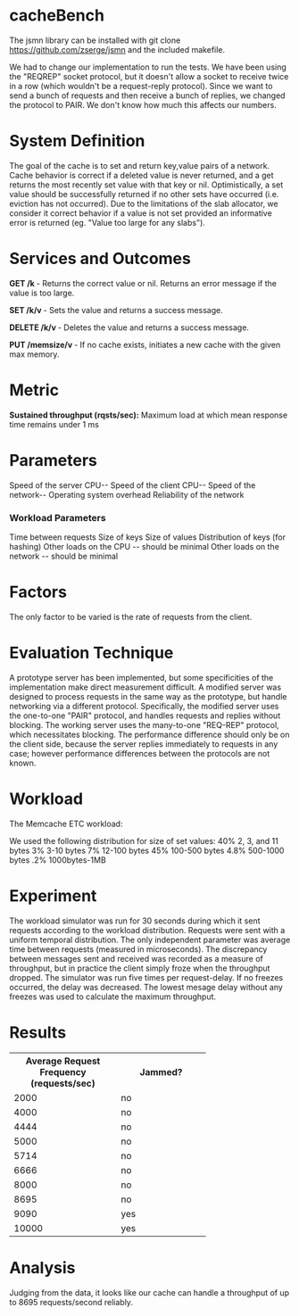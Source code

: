 # cacheBench

The jsmn library can be installed with git clone https://github.com/zserge/jsmn and the included makefile.

We had to change our implementation to run the tests. We have been using the "REQREP" socket protocol, but it doesn't allow a socket to receive twice in a row (which wouldn't be a request-reply protocol). Since we want to send a bunch of requests and then receive a bunch of replies, we changed the protocol to PAIR. We don't know how much this affects our numbers.

<h1> System Definition</h1>
The goal of the cache is to set and return key,value pairs of a network.
Cache behavior is correct if a deleted value is never returned, and a get returns the most recently set value with that key or nil.
Optimistically, a set value should be successfully returned if no other sets have occurred (i.e. eviction has not occurred).
Due to the limitations of the slab allocator, we consider it correct behavior if a value is not set provided an informative error is returned (eg. "Value too large for any slabs").

<h1> Services and Outcomes</h1>
<b>GET /k </b> - Returns the correct value or nil. Returns an error message if the value is too large.

<b>SET /k/v </b> - Sets the value and returns a success message.

<b>DELETE /k/v </b> - Deletes the value and returns a success message.

<b>PUT /memsize/v </b> - If no cache exists, initiates a new cache with the given max memory.

<h1>Metric</h1>
<b>Sustained throughput (rqsts/sec):</b> Maximum load at which mean response time remains under 1 ms

<h1>Parameters</h1>
Speed of the server CPU--
Speed of the client CPU--
Speed of the network--
Operating system overhead
Reliability of the network

<h3>Workload Parameters</h3>
Time between requests
Size of keys
Size of values
Distribution of keys (for hashing)
Other loads on the CPU  -- should be minimal
Other loads on the network -- should be minimal


<h1>Factors</h1>
The only factor to be varied is the rate of requests from the client. 


<h1>Evaluation Technique</h1>
A prototype server has been implemented, but some specificities of the implementation make direct measurement difficult. A modified server was designed to process requests in the same way as the prototype, but handle networking via a different protocol. Specifically, the modified server uses the one-to-one "PAIR" protocol, and handles requests and replies without blocking. The working server uses the many-to-one "REQ-REP" protocol, which necessitates blocking. The performance difference should only be on the client side, because the server replies immediately to requests in any case; however performance differences between the protocols are not known.

<h1>Workload</h1>
The Memcache ETC workload:

We used the following distribution for size of set values:
40%   2, 3, and 11 bytes
3%    3-10 bytes
7%    12-100 bytes
45%   100-500 bytes
4.8%  500-1000 bytes
.2%   1000bytes-1MB


<h1>Experiment</h1>
The workload simulator was run for 30 seconds during which it sent requests according to the workload distribution. Requests were sent with a uniform temporal distribution. The only independent parameter was average time between requests (measured in microseconds). The discrepancy between messages sent and received was recorded as a measure of throughput, but in practice the client simply froze when the throughput dropped.
The simulator was run five times per request-delay. If no freezes occurred, the delay was decreased. The lowest mesage delay without any freezes was used to calculate the maximum throughput.

<h1>Results</h1>

<table class="tg" style="undefined;table-layout: fixed; width: 352px">
<colgroup>
<col style="width: 192px">
<col style="width: 160px">
</colgroup>
  <tr>
    <th class="tg-yw4l">Average Request Frequency (requests/sec)</th>
    <th class="tg-yw4l">Jammed?</th>
  </tr>
  <tr>
    <td class="tg-yw4l">2000</td>
    <td class="tg-yw4l">no</td>
  </tr>
  <tr>
    <td class="tg-yw4l">4000</td>
    <td class="tg-yw4l">no</td>
  </tr>
  <tr>
    <td class="tg-yw4l">4444</td>
    <td class="tg-yw4l">no</td>
  </tr>
  <tr>
    <td class="tg-yw4l">5000</td>
    <td class="tg-yw4l">no</td>
  </tr>
  <tr>
    <td class="tg-yw4l">5714</td>
    <td class="tg-yw4l">no</td>
  </tr>
  <tr>
    <td class="tg-yw4l">6666</td>
    <td class="tg-yw4l">no</td>
  </tr>
  <tr>
    <td class="tg-yw4l">8000</td>
    <td class="tg-yw4l">no</td>
  </tr>
  <tr>
    <td class="tg-yw4l">8695</td>
    <td class="tg-yw4l">no</td>
  </tr>
  <tr>
    <td class="tg-yw4l">9090</td>
    <td class="tg-yw4l">yes</td>
  </tr>
  <tr>
    <td class="tg-yw4l">10000</td>
    <td class="tg-yw4l">yes</td>
  </tr>
</table>


<h1>Analysis</h1>
Judging from the data, it looks like our cache can handle a throughput of up to 8695 requests/second reliably. 
